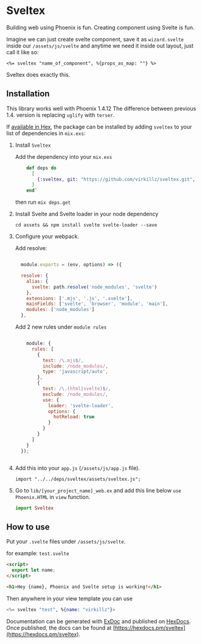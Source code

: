 # Sveltex

Building web using Phoenix is fun.
Creating component using Svelte is fun.

Imagine we can just create svelte component, save it as `wizard.svelte` inside our `/assets/js/svelte` and anytime we need it inside out layout, just call it like so:

`<%= sveltex "name_of_component", %{props_as_map: ""} %>`

Sveltex does exactly this.

## Installation

This library works well with Phoenix 1.4.12
The difference between previous 1.4. version is replacing `uglify` with `terser`.

If [available in Hex](https://hex.pm/docs/publish), the package can be installed
by adding `sveltex` to your list of dependencies in `mix.exs`:

1. Install `Sveltex`

   Add the dependency into your `mix.exs`

   ```elixir
       def deps do
         [
           {:sveltex, git: "https://github.com/virkillz/sveltex.git", tag: "0.1.1"}
         ]
       end`

   ```

   then run `mix deps.get`

2. Install Svelte and Svelte loader in your node dependency

   `cd assets && npm install svelte svelte-loader --save`

3. Configure your webpack.

   Add resolve:

   ```javascript

     module.exports = (env, options) => ({

     resolve: {
       alias: {
         svelte: path.resolve('node_modules', 'svelte')
       },
       extensions: ['.mjs', '.js', '.svelte'],
       mainFields: ['svelte', 'browser', 'module', 'main'],
       modules: ['node_modules']
     },
   ```

   Add 2 new rules under `module rules`

   ```javascript

       module: {
         rules: [
           {
             test: /\.mjs$/,
             include: /node_modules/,
             type: 'javascript/auto',
           },
           {
             test: /\.(html|svelte)$/,
             exclude: /node_modules/,
             use: {
               loader: 'svelte-loader',
               options: {
                 hotReload: true
               }
             }
           }
         ]
       }
     });
   ```


    ```

5. Add this into your `app.js` (`/assets/js/app.js` file).

   `import "../../deps/sveltex/assets/sveltex.js";`

6. Go to `lib/[your_project_name]_web.ex` and add this line below `use Phoenix.HTML` in `view` function.

   ```elixir
   import Sveltex
   ```

## How to use

Put your `.svelte` files under `/assets/js/svelte`.

for example: `test.svelte`

```html
<script>
  export let name;
</script>

<h1>Hey {name}, Phoenix and Svelte setup is working!</h1>
```

Then anywhere in your view template you can use

```elixir
<%= sveltex "test", %{name: "virkillz"}>
```

Documentation can be generated with [ExDoc](https://github.com/elixir-lang/ex_doc)
and published on [HexDocs](https://hexdocs.pm). Once published, the docs can
be found at [https://hexdocs.pm/sveltex](https://hexdocs.pm/sveltex).
